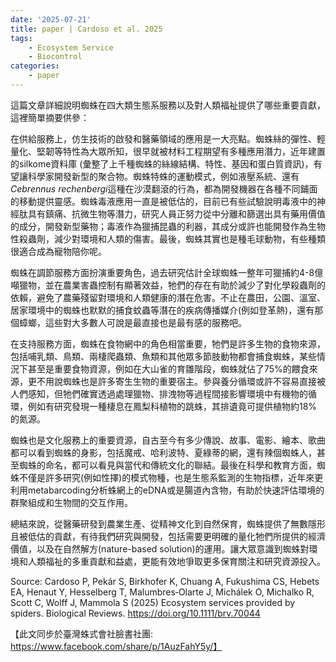 ```yaml
---
date: '2025-07-21'
title: paper | Cardoso et al. 2025
tags:
    - Ecosystem Service
    - Biocontrol
categories: 
    - paper
---
```

這篇文章詳細說明蜘蛛在四大類生態系服務以及對人類福祉提供了哪些重要貢獻，這裡簡單摘要供參：

在供給服務上，仿生技術的啟發和醫藥領域的應用是一大亮點。蜘蛛絲的彈性、輕量化、堅韌等特性為大眾所知，很早就被材料工程期望有多種應用潛力，近年建置的silkome資料庫 (彙整了上千種蜘蛛的絲線結構、特性、基因和蛋白質資訊)，有望讓科學家開發新型的聚合物。蜘蛛特蛛的運動模式，例如液壓系統、還有*Cebrennus rechenbergi*這種在沙漠翻滾的行為，都為開發機器在各種不同鋪面的移動提供靈感。蜘蛛毒液應用一直是被低估的，目前已有些試驗說明毒液中的神經肽具有鎮痛、抗微生物等潛力，研究人員正努力從中分離和篩選出具有藥用價值的成分，開發新型藥物；毒液作為獵捕昆蟲的利器，其成分或許也能開發作為生物性殺蟲劑，減少對環境和人類的傷害。最後，蜘蛛其實也是種毛球動物，有些種類很適合成為寵物陪你呢。

蜘蛛在調節服務方面扮演重要角色，過去研究估計全球蜘蛛一整年可獵捕約4-8億噸獵物，並在農業害蟲控制有顯著效益，牠們的存在有助於減少了對化學殺蟲劑的依賴，避免了農藥殘留對環境和人類健康的潛在危害。不止在農田，公園、溫室、居家環境中的蜘蛛也默默的捕食蚊蟲等潛在的疾病傳播媒介(例如登革熱)，還有那個蟑螂，這些對大多數人可說是最直接也是最有感的服務吧。

在支持服務方面，蜘蛛在食物網中的角色相當重要，牠們是許多生物的食物來源，包括哺乳類、鳥類、兩棲爬蟲類、魚類和其他眾多節肢動物都會捕食蜘蛛，某些情況下甚至是重要食物資源，例如在大山雀的育雛階段，蜘蛛就佔了75%的餵食來源，更不用說蜘蛛也是許多寄生生物的重要宿主。參與養分循環或許不容易直接被人們感知，但牠們確實透過處理獵物、排洩物等過程間接影響環境中有機物的循環，例如有研究發現一種棲息在鳳梨科植物的跳蛛，其排遺竟可提供植物約18%的氮源。

蜘蛛也是文化服務上的重要資源，自古至今有多少傳說、故事、電影、繪本、歌曲都可以看到蜘蛛的身影，包括魔戒、哈利波特、夏綠蒂的網，還有辣個蜘蛛人，甚至蜘蛛的命名，都可以看見與當代和傳統文化的聯結。最後在科學和教育方面，蜘蛛不僅是許多研究(例如性擇)的模式物種，也是生態系監測的生物指標，近年來更利用metabarcoding分析蛛網上的eDNA或是腸道內含物，有助於快速評估環境的群聚組成和生物間的交互作用。

總結來說，從醫藥研發到農業生產、從精神文化到自然保育，蜘蛛提供了無數隱形且被低估的貢獻，有待我們研究與開發，包括需要更明確的量化牠們所提供的經濟價值，以及在自然解方(nature-based solution)的運用。讓大眾意識到蜘蛛對環境和人類福祉的多重貢獻和益處，更能有效地爭取更多保育關注和研究資源投入。

Source: Cardoso P, Pekár S, Birkhofer K, Chuang A, Fukushima CS, Hebets EA, Henaut Y, Hesselberg T, Malumbres‐Olarte J, Michálek O, Michalko R, Scott C, Wolff J, Mammola S (2025) Ecosystem services provided by spiders. Biological Reviews. https://doi.org/10.1111/brv.70044 

【此文同步於臺灣蛛式會社臉書社團: https://www.facebook.com/share/p/1AuzFahY5y/】